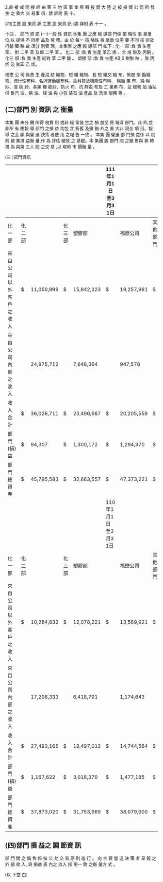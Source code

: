 2.直 接 或 間 接 經 由 第 三 地 區 事 業 與 轉 投 資 大 陸 之 被 投 資 公 司 所 發 生 之 重大 交 易事 項 : 請 詳附 表 十。

(四)主要 股 東資 訊 主要 股 東資 訊 :請 詳附 表 十一 。

十四 、 部門 資 訊
(一)一般 性 資訊 本集 團 之應 報 導部 門係 策 略性 事 業單 位,以 提供 不 同產 品及 勞 務。由 於 每一 策 略性 事 業單 位需 要 不同 技 術及 行銷 策 略,故 須分 別管 理。本集團 之應 報 導部 門 如下 : 化一 部 :負 責 生產 苯、 對 二甲 苯 及鄰 二甲 苯 。 化二 部 :負 責 生產 苯乙 烯 、合 成 酚及 丙酮 。 化三 部 :負 責 生產 純對 苯 二甲 酸 。 塑膠 部 :負 責 生產 AB S 樹酯 粒 、聚 丙烯 及 聚苯 乙 烯。

福懋 公 司:負責 生 產混 紡 織物、短 纖 織物、長 短 纖交 織 布、聚胺 聚 酯織 物、流行性布料、名牌運動服布料、高科技及機能性布料、 輪胎 簾 布、純 棉紗、混 紡 紗、各類 機 能紗、防火 布、抗 靜電 布及 工 業用 布、並 經營 加 油站 供 售汽 油、柴 油、煤 油 與 小包 裝石 油 產品 及 洗車 服務 等 。

## (二)部門 別 資訊 之 衡量

本集 團 未分 攤 所得 稅費 用 或非 經 常發 生之 損 益至 應 報導 部門。此 外,並 非所 有 應報 導 部門 之損 益 均包 含 折舊 及攤 銷 外之 重 大非 現金 項 目。報 導 之金 額 與營 運 決策 者使 用 之報 告 一致 。 本集 團 營運 部 門損 益係 以 稅前 營 業損 益衡 量,作 為 評估 績效 之 基礎。本 集團 將 部門 間 之銷 售與 移 轉視 為 與第 三人 間 之交 易 ,以 現時 市 價衡 量 。

(三 )部門資訊

|                        |        |            |        |            | 111年1月1日 至3月3 1日   |            |          |            |    |            |    |                |                |             |    |            |
|------------------------|--------|------------|--------|------------|--------------------------|------------|----------|------------|----|------------|----|----------------|----------------|-------------|----|------------|
| 化一部                 | 化二部 |            | 化三部 | 塑膠部     |                          | 福懋公司   | 其他部門 | 調整及沖銷 | 合 | 計         |    |                |                |             |    |            |
| 來自公司以外客戶之收入 | $      | 11,050,999 | $      | 15,842,323 | $                        | 19,257,981 | $        | 28,949,878 | $  | 6,540,213  | $  | 13,757,644     | $              | -           | $  | 95,399,038 |
| 來自公司內部之收入     |        | 24,975,712 |        | 7,648,364  |                          | 947,578    |          | 5,610,516  |    | 62,528     |    | 4,332,554 (    | 43,577,252)    | -           |    |            |
| 收入合計               | $      | 36,026,711 | $      | 23,490,687 | $                        | 20,205,559 | $        | 34,560,394 | $  | 6,602,741  | $  | 18,090,198 ($  | 43,577,252) $  | 95,399,038  |    |            |
| 部 門(損)益            | $      | 94,307     | $      | 1,300,172  | $                        | 1,294,370  | $        | 1,757,406  | $  | 634,361    | $  | 5,662,698 ($   | 2,574,220) $   | 8,169,094   |    |            |
| 部門總資產             | $      | 45,795,583 | $      | 32,863,557 | $                        | 47,373,221 | $        | 59,306,361 | $  | 77,040,801 | $  | 485,516,819 ($ | 131,327,090) $ | 616,569,252 |    |            |
|                        |        |            |        |            | 110年1月1日 至3月3 1日   |            |          |            |    |            |    |                |                |             |    |            |
| 化一部                 | 化二部 |            | 化三部 | 塑膠部     |                          | 福懋公司   | 其他部門 | 調整及沖銷 | 合 | 計         |    |                |                |             |    |            |
| 來自公司以外客戶之收入 | $      | 10,284,832 | $      | 12,078,221 | $                        | 13,569,921 | $        | 30,219,618 | $  | 5,812,683  | $  | 12,188,976     | $              | -           | $  | 84,154,251 |
| 來自公司內部之收入     |        | 17,208,333 |        | 6,418,791  |                          | 1,174,643  |          | 5,363,286  |    | 56,900     |    | 2,527,559 (    | 32,749,512)    | -           |    |            |
| 收入合計               | $      | 27,493,165 | $      | 18,497,012 | $                        | 14,744,564 | $        | 35,582,904 | $  | 5,869,583  | $  | 14,716,535 ($  | 32,749,512) $  | 84,154,251  |    |            |
| 部 門(損)益            | $      | 1,167,622  | $      | 3,018,370  | $                        | 1,477,185  | $        | 6,191,047  | $  | 628,004    | $  | 8,478,776 ($   | 4,205,937) $   | 16,755,067  |    |            |
| 部門總資產             | $      | 37,873,020 | $      | 31,753,969 | $                        | 38,079,900 | $        | 54,580,406 | $  | 74,917,984 | $  | 449,811,501 ($ | 122,966,421) $ | 564,050,359 |    |            |

## (四)部門 損 益之 調 節資 訊

部 門 間 之 銷 售 係 按 公 允 交 易 原 則 進 行 。 向 主 要 營 運 決 策 者 呈 報 之 外 部 收 入, 與 損益 表 內之 收入 採 用一 致 之衡 量方 式 。

(以 下空 白)